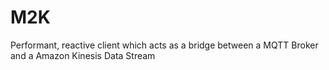 # M2K
Performant, reactive client which acts as a bridge between a MQTT Broker and a Amazon Kinesis Data Stream
